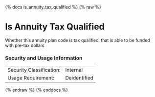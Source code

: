 {% docs is_annuity_tax_qualified %}
{% raw %}

<a name="is_annuity_tax_qualified"></a>
# Is Annuity Tax Qualified

Whether this annuity plan code is tax qualified, that is able to be funded with pre-tax dollars

### Security and Usage Information
|     |     |
| --- | --- |
| Security Classification: | Internal |
| Usage Requirement:       | Deidentified |

{% endraw %}
{% enddocs %}